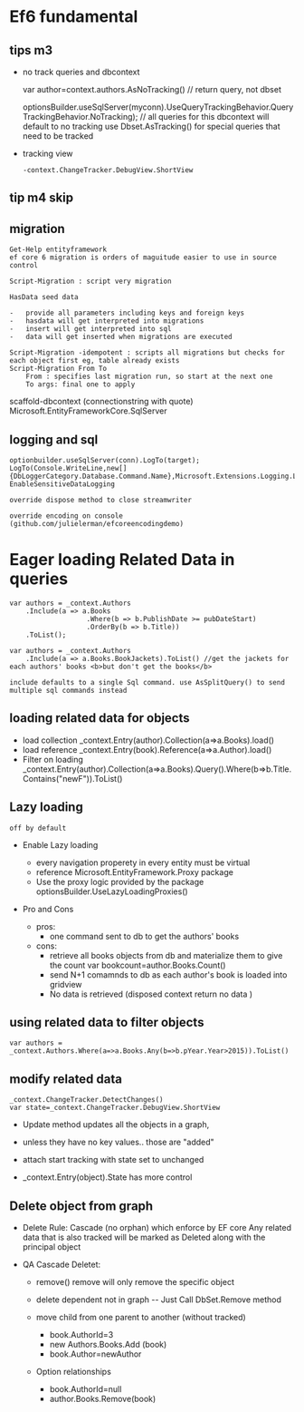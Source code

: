 # Ef6 fundamental

## tips m3

-   no track queries and dbcontext

    var author=context.authors.AsNoTracking() // return query, not dbset

    optionsBuilder.useSqlServer(myconn).UseQueryTrackingBehavior.QueryTrackingBehavior.NoTracking);  // all queries for this dbcontext will default to no tracking
        use Dbset.AsTracking() for special queries that need to be tracked

-   tracking view

        -context.ChangeTracker.DebugView.ShortView


## tip m4 skip

## migration

    Get-Help entityframework
    ef core 6 migration is orders of maguitude easier to use in source control

    Script-Migration : script very migration

    HasData seed data
    
    -   provide all parameters including keys and foreign keys
    -   hasdata will get interpreted into migrations
    -   insert will get interpreted into sql
    -   data will get inserted when migrations are executed

    Script-Migration -idempotent : scripts all migrations but checks for each object first eg, table already exists
    Script-Migration From To
        From : specifies last migration run, so start at the next one 
        To args: final one to apply

scaffold-dbcontext (connectionstring with quote) Microsoft.EntityFrameworkCore.SqlServer

## logging and sql

    optionbuilder.useSqlServer(conn).LogTo(target);
    LogTo(Console.WriteLine,new[] {DbLoggerCategory.Database.Command.Name},Microsoft.Extensions.Logging.LogLevel.Information)
    EnableSensitiveDataLogging

    override dispose method to close streamwriter

    override encoding on console (github.com/julielerman/efcoreencodingdemo)

# Eager loading Related Data in queries

    var authors = _context.Authors
        .Include(a => a.Books
                       .Where(b => b.PublishDate >= pubDateStart)
                       .OrderBy(b => b.Title))
        .ToList();
    
    var authors = _context.Authors
        .Include(a => a.Books.BookJackets).ToList() //get the jackets for each authors' books <b>but don't get the books</b>

    include defaults to a single Sql command. use AsSplitQuery() to send multiple sql commands instead

## loading related data for objects

-   load collection
    _context.Entry(author).Collection(a=>a.Books).load()
-   load reference
    _context.Entry(book).Reference(a=>a.Author).load()
-   Filter on loading
    _context.Entry(author).Collection(a=>a.Books).Query().Where(b=>b.Title.Contains("newF")).ToList()

## Lazy loading

    off by default
-   Enable Lazy loading
    -   every navigation properety in every entity must be virtual
    -   reference Microsoft.EntityFramework.Proxy package
    -   Use the proxy logic provided by the package
        optionsBuilder.UseLazyLoadingProxies()

-   Pro and Cons
    -   pros:
        -   one command sent to db to get the authors' books
    -   cons:
        -   retrieve all books objects from db and materialize them to give the count
            var bookcount=author.Books.Count()
        -   send N+1 comamnds to db as each author's book is loaded into gridview
        -   No data is retrieved (disposed context return no data )
    
## using related data to filter objects

    var authors = _context.Authors.Where(a=>a.Books.Any(b=>b.pYear.Year>2015)).ToList()

## modify related data
    _context.ChangeTracker.DetectChanges()
    var state=_context.ChangeTracker.DebugView.ShortView

-   Update method updates all the objects in a graph,
-   unless they have no key values.. those are "added"

-   attach start tracking with state set to unchanged
-   _context.Entry(object).State has more control

## Delete object from graph

-   Delete Rule: Cascade (no orphan) which enforce by EF core
    Any related data that is also tracked will be marked as Deleted along with the principal object

-   QA Cascade Deletet:
    -   remove() remove will only remove the specific object
    -   delete dependent not in graph -- Just Call DbSet.Remove method
    -   move child from one parent to another (without tracked)
        -   book.AuthorId=3
        -   new Authors.Books.Add (book)
        -   book.Author=newAuthor

    -   Option relationships
        -   book.AuthorId=null
        -   author.Books.Remove(book)








